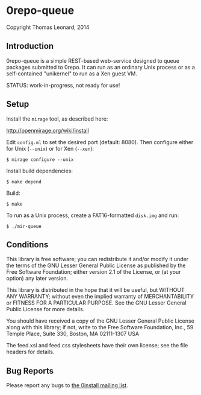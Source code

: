 0repo-queue
===========

Copyright Thomas Leonard, 2014


Introduction
------------

0repo-queue is a simple REST-based web-service designed to queue packages
submitted to 0repo. It can run as an ordinary Unix process or as a
self-contained "unikernel" to run as a Xen guest VM.


STATUS: work-in-progress, not ready for use!


Setup
-----

Install the `mirage` tool, as described here:

  http://openmirage.org/wiki/install

Edit `config.ml` to set the desired port (default: 8080).
Then configure either for Unix (`--unix`) or for Xen (`--xen`):

    $ mirage configure --unix

Install build dependencies:

    $ make depend

Build:

    $ make

To run as a Unix process, create a FAT16-formatted `disk.img` and run:

    $ ./mir-queue


Conditions
----------

This library is free software; you can redistribute it and/or
modify it under the terms of the GNU Lesser General Public
License as published by the Free Software Foundation; either
version 2.1 of the License, or (at your option) any later version.

This library is distributed in the hope that it will be useful,
but WITHOUT ANY WARRANTY; without even the implied warranty of
MERCHANTABILITY or FITNESS FOR A PARTICULAR PURPOSE.  See the GNU
Lesser General Public License for more details.

You should have received a copy of the GNU Lesser General Public
License along with this library; if not, write to the Free Software
Foundation, Inc., 59 Temple Place, Suite 330, Boston, MA 02111-1307  USA

The feed.xsl and feed.css stylesheets have their own license; see
the file headers for details.


Bug Reports
-----------

Please report any bugs to [the 0install mailing list](http://0install.net/support.html).
